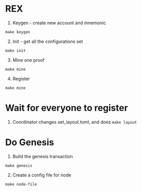 
# REX

1. Keygen - create new account and mnemonic

```
make keygen
```

2. Init - get all the configurations set

```
make init
```

3. Mine one proof

```
make mine
```

4. Register

```
make mine
```

# Wait for everyone to register

1. Coordinator changes set_layout.toml, and does `make layout`

# Do Genesis
1. Build the genesis transaction
```
make genesis
```

2. Create a config file for node
```
make node-file
```
